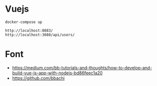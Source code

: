# Vuejs

    docker-compose up

    http://localhost:8083/
    http://localhost:3080/api/users/


# Font

+ https://medium.com/bb-tutorials-and-thoughts/how-to-develop-and-build-vue-js-app-with-nodejs-bd86feec1a20
+ https://github.com/bbachi